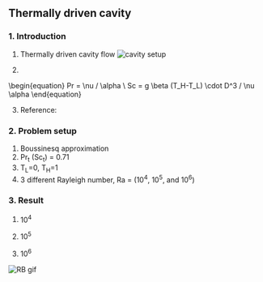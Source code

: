 ## Thermally driven cavity

### 1. Introduction
1) Thermally driven cavity flow
![cavity setup](images/cavity_setup.png)

2) 
\begin{equation}
Pr = \nu / \alpha \ 
Sc = g \beta (T_H-T_L) \cdot D^3 / \nu \alpha
\end{equation}

3) Reference: 

### 2. Problem setup
1) Boussinesq approximation
2) Pr<sub>t</sub> (Sc<sub>t</sub>) = 0.71
3) T<sub>L</sub>=0, T<sub>H</sub>=1
4) 3 different Rayleigh number,
Ra = 
(10<sup>4</sup>, 10<sup>5</sup>, and 10<sup>6</sup>)

### 3. Result
1) 10<sup>4</sup>


2) 10<sup>5</sup>


3) 10<sup>6</sup>



![RB gif](Rayleigh-Benard/animation.gif)



  
